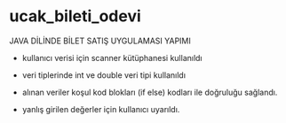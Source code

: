 # ucak_bileti_odevi

JAVA DİLİNDE BİLET SATIŞ UYGULAMASI YAPIMI 

- kullanıcı verisi için scanner kütüphanesi kullanıldı 

- veri tiplerinde int ve double veri tipi kullanıldı 

- alınan veriler koşul kod blokları (if else) kodları ile doğruluğu sağlandı.

- yanlış girilen değerler için kullanıcı uyarıldı. 